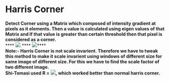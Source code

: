 # Harris Corner

**Detect Corner using a Matrix which composed of intensity gradient at pixels as it elements. Then a value is calculated using eigen values of that Matrix and If that value is greater than certain threshold then that pixel is considered as a corner.**\
&#x20;**** ![](https://lh4.googleusercontent.com/vG46dUS8klY-kvf2o3X1oARAsA6exkUd9D3-hPJ6ikAepn1txYC8o9czn70nxJG7eEYYUeLmflNCq2oEMeBm1yB7sIP7bEky4LJW9-JUy-LrHASPVkVK\_36om69JSdT8Q8RNJlBe)  ****  ![](https://lh5.googleusercontent.com/b8dLhjaGeSHpw5tSzivxV9c\_nv3YFPimsaMKyD5sRMyOHEmiesqcBcFTEH4H1rhSEGj5zjv4F07PZwg4f-QAmYX\_07Mv8GF6Uw9\_tGFs\_4XZlYunmRXYfyMIbtfnK1NJyticIGmF)****\
**Note:- Harris Corner is not scale invarient. Therefore we have to tweak this method to make it scale invarient using windows of different size for same image of different size. For this we have to find the scale factor of two different image.**\
**Shi-Tomasi used  R =** ![](https://lh5.googleusercontent.com/PIe5-ZmKkksnp2N3HLx5VBxIbaGmx0i5MkHIZ1oWDEviHwO3xePWc1GQuVJHsnsM29FlJFLnDr9tVq289CzkFl22qE3tUL-NThAcu8wxQ2ab\_1yaWtfczJJ4TrBHucOcdXCYS9\_8)**, which worked better than normal harris corner.**
